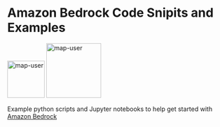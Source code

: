 # Amazon Bedrock Code Snipits and Examples

<img width="85" alt="map-user" src="https://img.shields.io/badge/views-499-green"> <img width="125" alt="map-user" src="https://img.shields.io/badge/unique visits-041-green">

Example python scripts and Jupyter notebooks to help get started with [Amazon Bedrock](https://aws.amazon.com/bedrock/)
